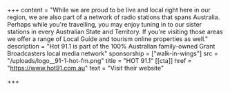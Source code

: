 +++
content = "While we are proud to be live and local right here in our region, we are also part of a network of radio stations that spans Australia. Perhaps while you're travelling, you may enjoy tuning in to our sister stations in every Australian State and Territory. If you're visiting those areas we offer a range of Local Guide and tourism online properties as well."
description = "Hot 91.1 is part of the 100% Australian family-owned Grant Broadcasters local media network"
sponsorship = ["walk-in-wings"]
src = "/uploads/logo__91-1-hot-fm.png"
title = "HOT 91.1"
[[cta]]
href = "https://www.hot91.com.au"
text = "Visit their website"

+++
